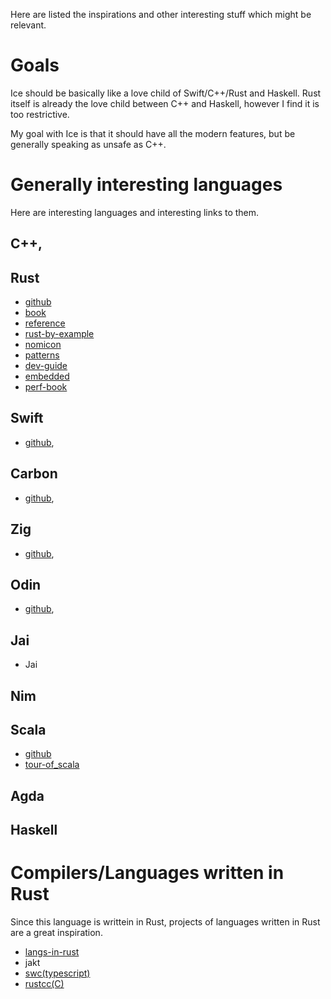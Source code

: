 Here are listed the inspirations and other interesting stuff which might be relevant.
# Goals

Ice should be basically like a love child of Swift/C++/Rust and Haskell. Rust itself is already the love child between C++ and Haskell, however I find it is too restrictive.

My goal with Ice is that it should have all the modern features, but be generally speaking as unsafe as C++. 

# Generally interesting languages

Here are interesting languages and interesting links to them.

## C++, 
## Rust
- [github](https://github.com/rust-lang/rust)
- [book](https://doc.rust-lang.org/book/title-page.html)
- [reference](https://doc.rust-lang.org/reference/introduction.html)
- [rust-by-example](https://doc.rust-lang.org/rust-by-example/index.html)
- [nomicon](https://doc.rust-lang.org/nomicon/intro.html)
- [patterns](https://github.com/rust-unofficial/patterns)
- [dev-guide](https://rustc-dev-guide.rust-lang.org/about-this-guide.html)
- [embedded](https://docs.rust-embedded.org/book/intro/index.html)
- [perf-book](https://nnethercote.github.io/perf-book/introduction.html)
## Swift
- [github](https://github.com/apple/swift),
## Carbon 
- [github](https://github.com/carbon-language/carbon-lang),
## Zig
- [github](https://github.com/ziglang/zig), 
## Odin
- [github](https://github.com/odin-lang/Odin),
## Jai
- Jai
## Nim
## Scala
- [github](https://github.com/scala/scala)
- [tour-of_scala](https://docs.scala-lang.org/tour/tour-of-scala.html)

## Agda
## Haskell


# Compilers/Languages written in Rust
Since this language is writtein in Rust, projects of languages written in Rust are a great inspiration.

- [langs-in-rust](https://github.com/alilleybrinker/langs-in-rust)
- jakt
- [swc(typescript)](https://github.com/alilleybrinker/langs-in-rust)
- [rustcc(C)](https://github.com/ClementTsang/rustcc)